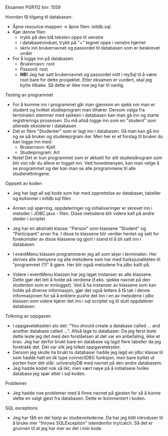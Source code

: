 Eksamen PGR112 knr: 1559

Hvordan få tilgang til databasen: 
* Åpne resource-mappen -> åpne filen: initdb.sql. 
* Kjør denne filen 
  * trykk på den blå teksten oppe til venstre
  * i databasevinduet, trykk på "+" tegnet oppe i venstre hjørnet
  * skriv inn brukernavnet og passordet til databasen som er beskrevet under
* For å logge inn på databasen:
  * Brukernavn: root
  * Passord: root
  * **NB!** Jeg har satt brukernavnet og passordet mitt i mySql til å være root bare for dette prosjektet. Etter eksamen er vurdert, skal jeg bytte tilbake. Så dette er ikke noe jeg har til vanlig. 

Testing av programmet
* For å komme inn i programmet går man gjennom en sjekk om man er student og hvilket studieprogram man tilhører. Dersom valga fra terminalen stemmer med sjekken i databasen kan man gå inn og starte registrerings prosessen. Du må altså logge inn som en "student" som allerede eksisterer i databasen
* Det er flere "Studenter" som er lagt inn i databasen. Så man kan gå inn og se på bruker og studeieprgram der. Men her er et forslag til bruker du kan logge inn med:
    * Brukernavn: Kjell
    * Studeiprogram: Art
* Note! Det er kun programmet som er aktuelt for sitt studeieårogram som blir vist når du allere er logget inn. Ved hovedmenyen, kan man velge å se programmet og der kan man se alle programmene til alle studierettningene. 

Oppsett av koden
* Jeg har lagt all sql kode som har med opprettelse av databaser, tabeller og kollonner i initdb.sql filen
* Annen sql spørring, oppdateringer og initialiseringer er skrevet inn i metoder i JDBC.java - filen. Disse metodene blir videre kalt på andre steder i scriptet
* Jeg har en abstrakt klasse: "Person" som klassene "Student" og "Participant" arver fra. I disse to klassene blir verdier hentet og satt for forekomster av disse klassene og gjort i stand til å bli satt inn i databasen
* I eventMenu klassen programmerer jeg alt som skjer i terminalen. Her skrives alle menyene og alle metodene som har med funksjunaliteten til "programmet (?)" å gjøre. Her blir også metodene fra jdbc kallt på. 

* Videre i eventMenu klassen har jeg laget instanser av alle klassene. Dette gjør det lett å holde på verdiene (f.eks. sjekke navnet på den studenten som er innlogget). Ved å ha instanser av klassene som kan holde på diverse informasjon, gjør det også lettere å få tak i denne informasjonen for så å enklere pushe det inn i en av metodene i jdbc klassen som videre kjører det inn i sql scriptet og til slutt oppdaterer databasen. 

Tolkning av oppgaven
* I oppgavetekseten sto det: "You should create a database called ... and another database called ...". Altså lage to databaser. Da jeg først leste dette leste jeg det med den forståelsen at det var en anbefaling, ikke et krav. Jeg har derfor brukt bare en database og lagd flere tabeller da jeg foretrakk det. Det var slik jeg tolket oppgaveteksten.
* Dersom jeg skulle ha brukt to databaser hadde jeg lagd en jdbc klasse til som hadde hatt en lik type connectDB() funksjon, men bare byttet ut porten hvor det står: universityDB med navnet på den andre databasem.
* Jeg hadde kodet nok så likt, men vært nøye på å initialisere hvilke database jeg spør etter i sql koden. 

Problemer
* Jeg hadde noe problemer med å finne navnet på gjesten for så å kunne slette en valgt gjest fra databasen. Dette er kommentert i koden.

SQL exceptions
* Jeg har fått en del hjelp av studieveilederne. Da har jeg blitt introduser til å bruke mer "throws SQLException" istendenfor try/catch. Så det er grunnen til at jeg har mer av det i min kode.